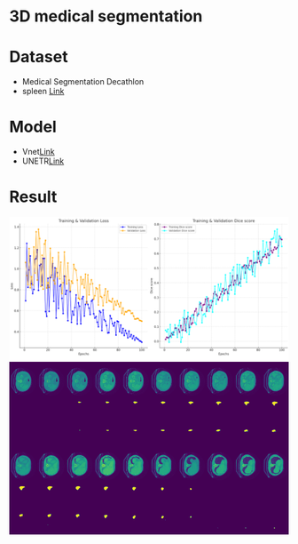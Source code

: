 
# 3D medical segmentation

# Dataset
- Medical Segmentation Decathlon
- spleen [Link](http://medicaldecathlon.com/dataaws/)

# Model 
- Vnet[Link](https://arxiv.org/abs/1606.04797)
- UNETR[Link](https://arxiv.org/abs/2103.10504)

# Result
![loss](./plot/loss.png)
![visual](./plot/visual.png)

